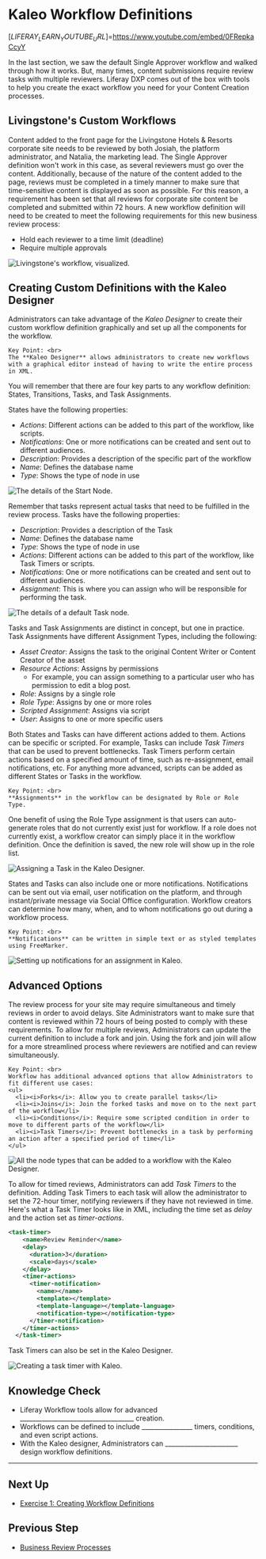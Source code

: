 # Kaleo Workflow Definitions

[$LIFERAY_LEARN_YOUTUBE_URL$]=https://www.youtube.com/embed/0FRepkaCcyY

In the last section, we saw the default Single Approver workflow and walked through how it works. But, many times, content submissions require review tasks with multiple reviewers. Liferay DXP comes out of the box with tools to help you create the exact workflow you need for your Content Creation processes.

## Livingstone's Custom Workflows

Content added to the front page for the Livingstone Hotels & Resorts corporate site needs to be reviewed by both Josiah, the platform administrator, and Natalia, the marketing lead. The Single Approver definition won't work in this case, as several reviewers must go over the content. Additionally, because of the nature of the content added to the page, reviews must be completed in a timely manner to make sure that time-sensitive content is displayed as soon as possible. For this reason, a requirement has been set that all reviews for corporate site content be completed and submitted within 72 hours. A new workflow definition will need to be created to meet the following requirements for this new business review process:

* Hold each reviewer to a time limit (deadline)
* Require multiple approvals

![Livingstone's workflow, visualized.](./images/reject-approve.png)

## Creating Custom Definitions with the Kaleo Designer

Administrators can take advantage of the _Kaleo Designer_ to create their custom workflow definition graphically and set up all the components for the workflow.

```{important}
Key Point: <br>
The **Kaleo Designer** allows administrators to create new workflows with a graphical editor instead of having to write the entire process in XML.
```

You will remember that there are four key parts to any workflow definition: States, Transitions, Tasks, and Task Assignments.

States have the following properties:

* _Actions_: Different actions can be added to this part of the workflow, like scripts.
* _Notifications_: One or more notifications can be created and sent out to different audiences.
* _Description_: Provides a description of the specific part of the workflow
* _Name_: Defines the database name
* _Type_: Shows the type of node in use

![The details of the Start Node.](./images/start-state.png)

Remember that tasks represent actual tasks that need to be fulfilled in the review process. Tasks have the following properties:

* *Description*: Provides a description of the Task
* *Name*: Defines the database name
* *Type*: Shows the type of node in use
* *Actions*: Different actions can be added to this part of the workflow, like Task Timers or scripts.
* *Notifications*: One or more notifications can be created and sent out to different audiences.
* *Assignment*: This is where you can assign who will be responsible for performing the task.

![The details of a default Task node.](./images/task.png)

Tasks and Task Assignments are distinct in concept, but one in practice. Task Assignments have different Assignment Types, including the following:

* *Asset Creator*: Assigns the task to the original Content Writer or Content Creator of the asset
* *Resource Actions*: Assigns by permissions 
  * For example, you can assign something to a particular user who has permission to edit a blog post.
* *Role*: Assigns by a single role
* *Role Type*: Assigns by one or more roles
* *Scripted Assignment*: Assigns via script
* *User*: Assigns to one or more specific users

Both States and Tasks can have different actions added to them. Actions can be specific or scripted. For example, Tasks can include _Task Timers_ that can be used to prevent bottlenecks. Task Timers perform certain actions based on a specified amount of time, such as re-assignment, email notifications, etc. For anything more advanced, scripts can be added as different States or Tasks in the workflow.

```{important}
Key Point: <br>
**Assignments** in the workflow can be designated by Role or Role Type.
```

One benefit of using the Role Type assignment is that users can auto-generate roles that do not currently exist just for workflow. If a role does not currently exist, a workflow creator can simply place it in the workflow definition. Once the definition is saved, the new role will show up in the role list.

![Assigning a Task in the Kaleo Designer.](./images/script.png)

States and Tasks can also include one or more notifications. Notifications can be sent out via email, user notification on the platform, and through instant/private message via Social Office configuration. Workflow creators can determine how many, when, and to whom notifications go out during a workflow process.

```{important}
Key Point: <br>
**Notifications** can be written in simple text or as styled templates using FreeMarker.
```

![Setting up notifications for an assignment in Kaleo.](./images/notification.png)

## Advanced Options

The review process for your site may require simultaneous and timely reviews in order to avoid delays. Site Administrators want to make sure that content is reviewed within 72 hours of being posted to comply with these requirements. To allow for multiple reviews, Administrators can update the current definition to include a fork and join. Using the fork and join will allow for a more streamlined process where reviewers are notified and can review simultaneously.

```{important}
Key Point: <br>
Workflow has additional advanced options that allow Administrators to fit different use cases:
<ul>
  <li><i>Forks</i>: Allow you to create parallel tasks</li>
  <li><i>Joins</i>: Join the forked tasks and move on to the next part of the workflow</li>
  <li><i>Conditions</i>: Require some scripted condition in order to move to different parts of the workflow</li>
  <li><i>Task Timers</i>: Prevent bottlenecks in a task by performing an action after a specified period of time</li>
</ul>
```

![All the node types that can be added to a workflow with the Kaleo Designer.](./images/advanced.png)

To allow for timed reviews, Administrators can add _Task Timers_ to the definition. Adding Task Timers to each task will allow the administrator to set the 72-hour timer, notifying reviewers if they have not reviewed in time. Here's what a Task Timer looks like in XML, including the time set as _delay_ and the action set as _timer-actions_.

```XML
<task-timer>
    <name>Review Reminder</name>
    <delay>
      <duration>3</duration>
      <scale>days</scale>
    </delay>
    <timer-actions>
      <timer-notification>
        <name></name>
        <template></template>
        <template-language></template-language>
        <notification-type></notification-type>
      </timer-notification>
    </timer-actions>
  </task-timer>
```

Task Timers can also be set in the Kaleo Designer.

![Creating a task timer with Kaleo.](./images/task-timer.png)

## Knowledge Check

* Liferay Workflow tools allow for advanced ____________________________________ creation.
* Workflows can be defined to include ________________ timers, conditions, and even script actions.
* With the Kaleo designer, Administrators can _______________________ design workflow definitions.

---

## Next Up

* [Exercise 1: Creating Workflow Definitions](./exercise-1-create-workflow-definitions.md)

## Previous Step

* [Business Review Processes](./business-review-processes.md)